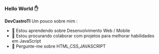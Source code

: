 ### Hello World ✋



**DevCastroTI**
Um pouco sobre mim :

- 🌱 Estou aprendendo sobre Desenvolvimento Web / Mobile
- 👯 Estou procurando colaborar com projetos para melhorar habilidades em JavaScript
- 💬 Pergunte-me sobre  HTML,CSS,JAVASCRIPT
